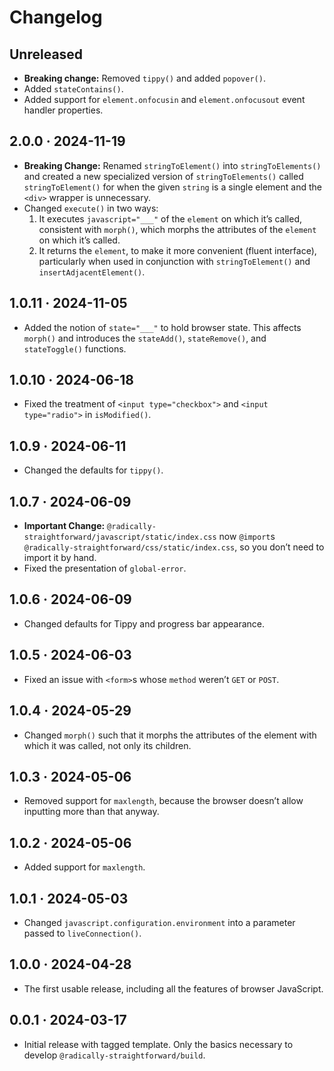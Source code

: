 # Changelog

## Unreleased

- **Breaking change:** Removed `tippy()` and added `popover()`.
- Added `stateContains()`.
- Added support for `element.onfocusin` and `element.onfocusout` event handler properties.

## 2.0.0 · 2024-11-19

- **Breaking Change:** Renamed `stringToElement()` into `stringToElements()` and created a new specialized version of `stringToElements()` called `stringToElement()` for when the given `string` is a single element and the `<div>` wrapper is unnecessary.
- Changed `execute()` in two ways:
  1. It executes `javascript="___"` of the `element` on which it’s called, consistent with `morph()`, which morphs the attributes of the `element` on which it’s called.
  2. It returns the `element`, to make it more convenient (fluent interface), particularly when used in conjunction with `stringToElement()` and `insertAdjacentElement()`.

## 1.0.11 · 2024-11-05

- Added the notion of `state="___"` to hold browser state. This affects `morph()` and introduces the `stateAdd()`, `stateRemove()`, and `stateToggle()` functions.

## 1.0.10 · 2024-06-18

- Fixed the treatment of `<input type="checkbox">` and `<input type="radio">` in `isModified()`.

## 1.0.9 · 2024-06-11

- Changed the defaults for `tippy()`.

## 1.0.7 · 2024-06-09

- **Important Change:** `@radically-straightforward/javascript/static/index.css` now `@import`s `@radically-straightforward/css/static/index.css`, so you don’t need to import it by hand.
- Fixed the presentation of `global-error`.

## 1.0.6 · 2024-06-09

- Changed defaults for Tippy and progress bar appearance.

## 1.0.5 · 2024-06-03

- Fixed an issue with `<form>`s whose `method` weren’t `GET` or `POST`.

## 1.0.4 · 2024-05-29

- Changed `morph()` such that it morphs the attributes of the element with which it was called, not only its children.

## 1.0.3 · 2024-05-06

- Removed support for `maxlength`, because the browser doesn’t allow inputting more than that anyway.

## 1.0.2 · 2024-05-06

- Added support for `maxlength`.

## 1.0.1 · 2024-05-03

- Changed `javascript.configuration.environment` into a parameter passed to `liveConnection()`.

## 1.0.0 · 2024-04-28

- The first usable release, including all the features of browser JavaScript.

## 0.0.1 · 2024-03-17

- Initial release with tagged template. Only the basics necessary to develop `@radically-straightforward/build`.

